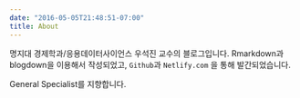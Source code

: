 ```yaml
---
date: "2016-05-05T21:48:51-07:00"
title: About
---
```


명지대 경제학과/응용데이터사이언스 우석진 교수의 블로그입니다. 
Rmarkdown과 blogdown을 이용해서 작성되었고, `Github`과 `Netlify.com` 을 통해 발간되었습니다.

General Specialist를 지향합니다.






